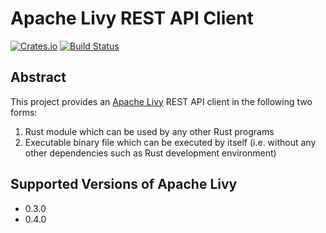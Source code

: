 # Apache Livy REST API Client
[![Crates.io](https://img.shields.io/crates/v/livy.svg)](https://crates.io/crates/livy)
[![Build Status](https://travis-ci.org/kjmrknsn/livy-rs.svg?branch=master)](https://travis-ci.org/kjmrknsn/livy-rs)

## Abstract
This project provides an [Apache Livy](https://livy.incubator.apache.org/) REST API client in the following two forms:

1. Rust module which can be used by any other Rust programs
2. Executable binary file which can be executed by itself (i.e. without any other dependencies such as Rust development environment)

## Supported Versions of Apache Livy
* 0.3.0
* 0.4.0
